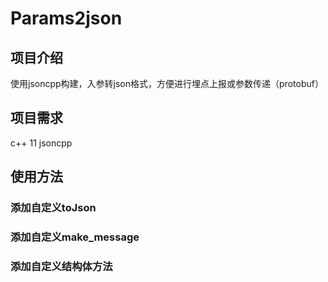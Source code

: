 # Params2json
## 项目介绍
使用jsoncpp构建，入参转json格式，方便进行埋点上报或参数传递（protobuf）
## 项目需求
c++ 11
jsoncpp
## 使用方法
### 添加自定义toJson

### 添加自定义make_message

### 添加自定义结构体方法
